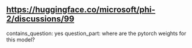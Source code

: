 ## https://huggingface.co/microsoft/phi-2/discussions/99

contains_question: yes
question_part: where are the pytorch weights for this model?